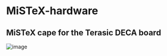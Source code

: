 # MiSTeX-hardware
## MiSTeX cape for the Terasic DECA board

![image](https://user-images.githubusercontent.com/148607/222578200-f00b5eb2-d352-4595-b834-59ee57191b28.png)
